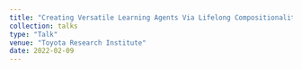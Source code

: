 ```yaml
---
title: "Creating Versatile Learning Agents Via Lifelong Compositionality"
collection: talks
type: "Talk"
venue: "Toyota Research Institute"
date: 2022-02-09
---
```

